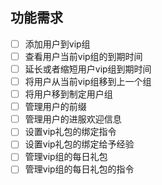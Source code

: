 ## 功能需求
* [ ] 添加用户到vip组
* [ ] 查看用户当前vip组的到期时间
* [ ] 延长或者缩短用户vip组到期时间
* [ ] 将用户从当前vip组移到上一个组
* [ ] 将用户移到制定用户组
* [ ] 管理用户的前缀
* [ ] 管理用户的进服欢迎信息
* [ ] 设置vip礼包的绑定指令
* [ ] 设置vip礼包的绑定给予经验
* [ ] 管理vip组的每日礼包
* [ ] 管理vip组的每日礼包的指令